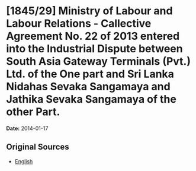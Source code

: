 # [1845/29] Ministry of Labour and Labour Relations - Callective Agreement No. 22 of 2013 entered into the Industrial Dispute between South Asia Gateway Terminals (Pvt.) Ltd. of the One part and Sri Lanka Nidahas Sevaka Sangamaya and Jathika Sevaka Sangamaya of the other Part.

**Date:** 2014-01-17

## Original Sources

- [English](https://documents.gov.lk/view/extra-gazettes/2014/1/1845-29_E.pdf)
